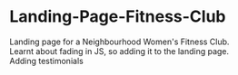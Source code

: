 # Landing-Page-Fitness-Club
Landing page for a Neighbourhood Women's Fitness Club.
<br>
Learnt about fading in JS, so adding it to the landing page.
<br>
Adding testimonials
<br><br>
